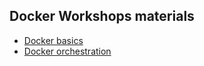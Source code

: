 Docker Workshops materials
--------------------------

* [Docker basics](basics)
* [Docker orchestration](orchestration)
